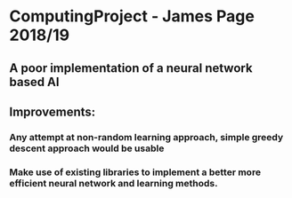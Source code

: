 # ComputingProject - James Page 2018/19
## A poor implementation of a neural network based AI
## Improvements:
### Any attempt at non-random learning approach, simple greedy descent approach would be usable
### Make use of existing libraries to implement a better more efficient neural network and learning methods.
